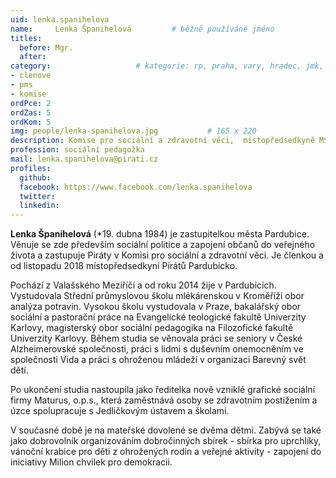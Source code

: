 ```yaml
---
uid: lenka.spanihelova
name:     Lenka Španihelová   		# běžně používáné jméno
titles:
  before: Mgr.
  after:
category:             		# kategorie: rp, praha, vary, hradec, jmk, senat
- clenove
- pms
- komise
ordPce: 2
ordZas: 5
ordKom: 5
img: people/lenka-spanihelova.jpg           # 165 x 220
description: Komise pro sociální a zdravotní věci,  místopředsedkyně MS Pardubicko # kratký popis, max 160 znaků
profession: sociální pedagožka
mail: lenka.spanihelova@pirati.cz
profiles:
  github:
  facebook: https://www.facebook.com/lenka.spanihelova
  twitter:
  linkedin:
---
```


**Lenka Španihelová** (*19. dubna 1984) je zastupitelkou města Pardubice. Věnuje se zde především sociální politice a zapojení občanů do veřejného života a zastupuje Piráty v Komisi pro sociální a zdravotní věci. Je členkou a od listopadu 2018 místopředsedkyní Pirátů Pardubicko.

Pochází z Valašského Meziříčí a od roku 2014 žije v Pardubicích. Vystudovala Střední průmyslovou školu mlékárenskou v Kroměříži obor analýza potravin. Vysokou školu vystudovala v Praze, bakalářský obor sociální a pastorační práce na Evangelické teologické fakultě Univerzity Karlovy, magisterský obor sociální pedagogika na Filozofické fakultě Univerzity Karlovy. Během studia se věnovala práci se seniory v České Alzheimerovské společnosti, práci s lidmi s duševním onemocněním ve společnosti Vida a práci s ohroženou mládeží v organizaci Barevný svět dětí.

Po ukončení studia nastoupila jako ředitelka nově vzniklé grafické sociální firmy Maturus, o.p.s., která zaměstnává osoby se zdravotním postižením a úzce spolupracuje s Jedličkovým ústavem a školami.

V současné době je na mateřské dovolené se dvěma dětmi. Zabývá se také jako dobrovolník organizováním dobročinných sbírek - sbírka pro uprchlíky, vánoční krabice pro děti z ohrožených rodin a veřejné aktivity - zapojení do iniciativy Milion chvilek pro demokracii.
